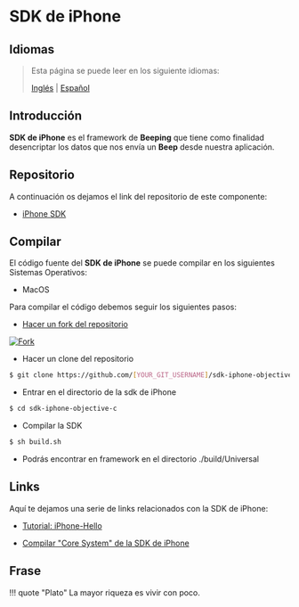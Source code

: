 # SDK de iPhone

## Idiomas

> Esta página se puede leer en los siguiente idiomas:
>  
> [Inglés](https://docs.beeping.io/componets/sdk-iphone/) | [Español](https://docs-es.beeping.io/componets/sdk-iphone/)

## Introducción

**SDK de iPhone** es el framework de **Beeping** que tiene como finalidad desencriptar los datos que nos envía un **Beep** desde nuestra aplicación.

## Repositorio

A continuación os dejamos el link del repositorio de este componente:

* [iPhone SDK](https://github.com/beeping-io/sdk-iphone-objective-c)

## Compilar

El código fuente del **SDK de iPhone** se puede compilar en los siguientes Sistemas Operativos:

- MacOS

Para compilar el código debemos seguir los siguientes pasos:

- [Hacer un fork del repositorio](https://github.com/beeping-io/sdk-iphone-objective-c)

[![Fork](/assets/images/shoots/iphonesdk-fork.jpg)](/assets/images/shoots/iphonesdk-fork.jpg)

- Hacer un clone del repositorio

``` bash
$ git clone https://github.com/[YOUR_GIT_USERNAME]/sdk-iphone-objective-c
```

- Entrar en el directorio de la sdk de iPhone

``` bash
$ cd sdk-iphone-objective-c
```

- Compilar la SDK

``` bash
$ sh build.sh
```

- Podrás encontrar en framework en el directorio ./build/Universal

## Links

Aquí te dejamos una serie de links relacionados con la SDK de iPhone:

- [Tutorial: iPhone-Hello](/tutorials/iphone-hello/)

- [Compilar "Core System" de la SDK de iPhone](/components/core/)

## Frase

!!! quote "Plato"
    La mayor riqueza es vivir con poco.
